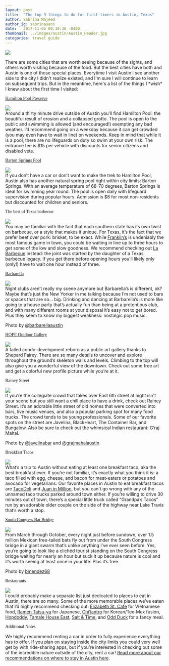 ```yaml
---
layout: post
title:  "The top 9 things to do for first-timers in Austin, Texas"
author: Sabrina Majeed
author_ig: sabrinasans
date:   2017-11-05 00:10:36 -0400
thumbnail: ../images/austin/Austin_Header.jpg
categories: travel guide
---
```


![](../images/austin/Austin_Header.jpg)
<p class="mt3">There are some cities that are worth seeing because of the sights, and others worth visiting because of the food. But the best cities have both and Austin is one of those special places. Everytime I visit Austin I see another side to the city I didn't realize existed, and I'm sure I will continue to learn on subsequent trips. But in the meantime, here's a list of the things I *wish* I knew about the first time I visited:</p>

<p class="f3 pt3 lh-title" style="font-family: 'Gilroy-ExtraBold'"><a href="https://parks.traviscountytx.gov/find-a-park/hamilton-pool" class="link underline-hover orange" target="_blank">Hamilton Pool Preserve</a></p>
<div class="fl w-100 pr1-ns mb3">
<img src="../images/austin/HamiltonPool.jpg">
</div>
Around a thirty minute drive outside of Austin you’ll find Hamilton Pool: the beautiful result of erosion and a collapsed grotto. The pool is open to the public and swimming is allowed (and encouraged!) exempting any bad weather. I’d recommend going on a weekday because it can get crowded (you may even have to wait in line) on weekends. Keep in mind that while it is a pool, there are no lifeguards on duty so swim at your own risk. The entrance fee is $15 per vehicle with discounts for senior citizens and disabled vets.

<p class="f3 pt3 lh-title" style="font-family: 'Gilroy-ExtraBold'"><a href="https://austintexas.gov/department/barton-springs-pool" class="link underline-hover orange" target="_blank">Barton Springs Pool</a></p>
<div class="fl w-100 pr1-ns mb3">
<img src="../images/austin/Barton2.jpg">
</div>
If you don’t have a car or don’t want to make the trek to Hamilton Pool, Austin also has another natural spring pool right within city limits: Barton Springs. With an average temperature of 68-70 degrees, Barton Springs is ideal for swimming year round. The pool is open daily with lifeguard supervision during popular hours. Admission is $8 for most non-residents but discounted for children and seniors.

<p class="f3 pt3 lh-title" style="font-family: 'Gilroy-ExtraBold'">The best of Texas barbecue</p>
<div class="fl w-100 pr1-ns mb3">
<img src="../images/austin/Barbecue.jpg">
</div>
You may be familiar with the fact that each southern state has its own twist on barbecue, or a style that makes it unique. For Texas, it’s the fact that we prefer beef over pork: brisket, to be exact. While <a href="https://franklinbbq.com/">Franklin’s</a> is undeniably the most famous game in town, you could be waiting in line up to three hours to get some of the low and slow goodness. We recommend checking out <a href="https://www.labarbecue.com/">La Barbecue</a> instead: the joint was started by the daughter of a Texas barbecue legacy. If you get there before opening hours you’ll likely only (only!) have to wait one hour instead of three.

<p class="f3 pt3 lh-title" style="font-family: 'Gilroy-ExtraBold'"><a href="https://foursquare.com/v/barbarella/4b52a8e5f964a5204c8527e3" class="link underline-hover orange" target="_blank">Barbarella</a></p>
<div class="fl w-100 pr1-ns mb3">
<img src="../images/austin/Barbarella.jpg">
</div>
Night clubs aren’t really my scene anymore but Barbarella’s is different, ok? Maybe that’s just the New Yorker in me talking because I’m not used to bars or spaces that are so… big. Drinking and dancing at Barbarella’s is more like going to a house party that’s actually fun than being at a pretentious club, and with many different rooms at your disposal it’s easy not to get bored. Plus they seem to know my biggest weakness: nostalgic pop music.
<p class="f7 light-silver">Photo by <a href="https://www.instagram.com/barbarellaaustin" target="_blank" class="link underline-hover orange">@barbarellaaustin</a></p>

<p class="f3 pt3 lh-title" style="font-family: 'Gilroy-ExtraBold'"><a href="http://hopecampaign.org/hopeprojects/hope-outdoor-gallery/" class="link underline-hover orange" target="_blank">HOPE Outdoor Gallery</a></p>
<div class="fl w-100 pr1-ns mb3">
<img src="../images/austin/Hope.jpg">
</div>
A failed condo-development reborn as a public art gallery thanks to Shepard Fairey. There are so many details to uncover and explore throughout the ground’s skeleton walls and levels. Climbing to the top will also give you a wonderful view of the downtown. Check out some free art and get a colorful new profile picture while you’re at it.

<p class="f3 pt3 lh-title" style="font-family: 'Gilroy-ExtraBold'">Rainey Street</p>
<div class="fl w-100 pr1-ns mb3">
<img src="../images/austin/Rainey.jpg">
</div>
If you’re the collegiate crowd that takes over East 6th street at night isn't your scene but you still want a chill place to have a drink, check out Rainey Street. It’s an adorable little street of old homes that were converted into bars, live music venues, and also a popular parking spot for many food trucks. The crowd tends to be young professionals. Some of our favorite spots on the street are Javelina, BlackHeart, The Container Bar, and Bungalow. Also be sure to check out the whimsical Indian restaurant: G’raj Mahal.
<p class="f7 light-silver">Photo by <a href="https://www.instagram.com/javelinabar/" target="_blank" class="link underline-hover orange">@javelinabar</a> and <a href="https://www.instagram.com/grajmahalaustin/" target="_blank" class="link underline-hover orange">@grajmahalaustin</a></p>

<p class="f3 pt3 lh-title" style="font-family: 'Gilroy-ExtraBold'">Breakfast Tacos</p>
<div class="fl w-100 pr1-ns mb3">
<img src="../images/austin/Tacos.jpg">
</div>
What’s a trip to Austin without eating at least one breakfast taco, aka the best breakfast ever. If you’re not familiar, it’s exactly what you think it is: a taco filled with egg, cheese, and bacon for meat-eaters or potatoes and avocado for vegetarians. Our favorite places in Austin to eat breakfast tacos are <a href="http://www.tacodeli.com/">TacoDeli</a> and <a href="http://juaninamillion.com/">Juan in Million</a>, but you can't go wrong with any of the unnamed taco trucks parked around town either. If you’re willing to drive 30 minutes out of town, there’s a special little truck called “Grandpa’s Tacos” run by an adorable older couple on the side of the highway near Lake Travis that’s worth a stop.

<p class="f3 pt3 lh-title" style="font-family: 'Gilroy-ExtraBold'"><a href="http://www.batsinaustin.com/" class="link underline-hover orange" target="_blank">South Congress Bat Bridge</a></p>
<div class="fl w-100 pr1-ns mb3">
<img src="../images/austin/Bats.jpg">
</div>
From March through October, every night just before sundown, over 1.5 million Mexican free-tailed bats fly out from under the South Congress bridge in a giant swarm that’s unlike anything I’ve ever seen before. Yes, you’re going to look like a clichéd tourist standing on the South Congress bridge waiting for nearly an hour but suck it up because nature is cool and it’s worth seeing at least once in your life. Plus it’s free.
<p class="f7 light-silver">Photo by <a href="https://www.flickr.com/photos/bmendez68/" target="_blank" class="link underline-hover orange">bmendez68</a></p>

<p class="f3 pt3 lh-title" style="font-family: 'Gilroy-ExtraBold'">Restaurants</p>
<div class="fl w-100 pr1-ns mb3">
<img src="../images/austin/Restaurants.jpg">
</div>
I could probably make a separate list just dedicated to places to eat in Austin, there are so many. Some of the more memorable places we’ve eaten that I’d highly recommend checking out: <a href="https://foursquare.com/v/elizabeth-st-caf%C3%A9/4ef4c212b8f77e0f983c04e4">Elizabeth St. Cafe</a> for Vietnamese food, <a href="https://foursquare.com/v/ramen-tatsuya/501831f5e4b06251be422605">Ramen Tatsu-ya</a> for Japanese, <a href="https://foursquare.com/v/chilantro/54b495ab498ebacc93b337bf">Chi’lantro</a> for Korean/Tex-Mex fusion, <a href="https://foursquare.com/v/hopdoddy-burger-bar/4cb5e045e262b60c46cb6ae0">Hopdoddy</a>, <a href="https://foursquare.com/v/tamale-house-east/4f5cd4e6e4b008b15792ebac">Tamale House East</a>, <a href="https://foursquare.com/v/salt--time/50d3997ae4b0200540c19f7c">Salt & Time</a>, and <a href="https://foursquare.com/v/odd-duck/5256c1f611d2949f1623a789">Odd Duck</a> for a fancy meal.

<div class="fl w-100 mt4 mb0">
<p class="tc f2" style="font-family: 'Gilroy-ExtraBold'">Additional Notes</p></div>

We highly recommend renting a car in order to fully experience everything has to offer. If you plan on staying inside the city limits you could very well get by with ride-sharing apps, but if you’re interested in checking out some of the incredible nature outside of the city, rent a car! <a href="http://theinnbox.co/best-airbnbs-austin-texas/">Read more about our recommendations on where to stay in Austin here</a>.
